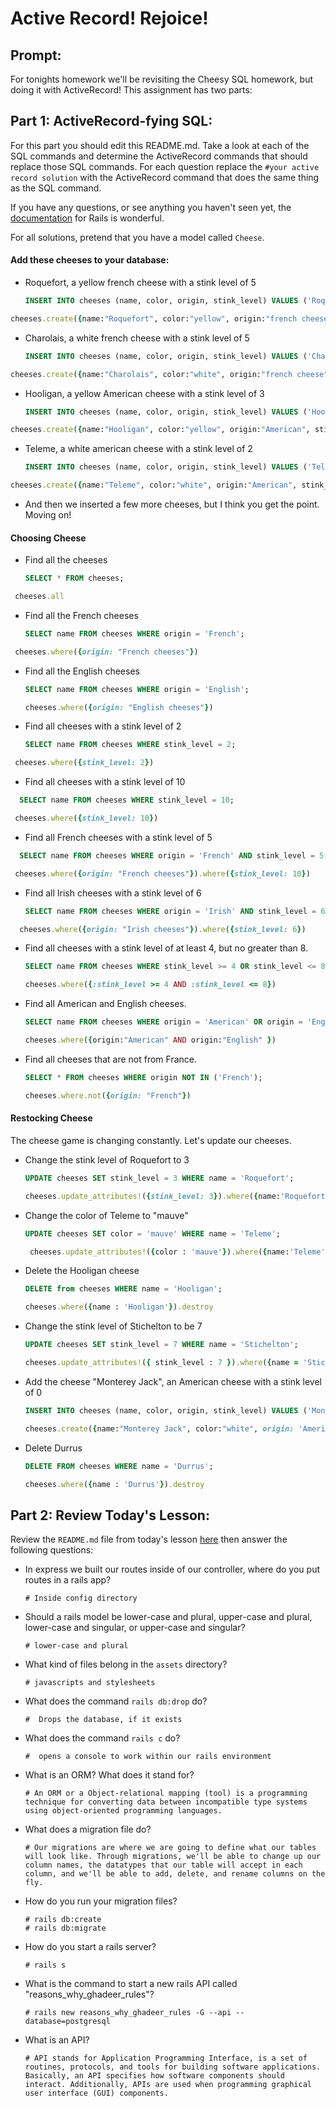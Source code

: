 # Active Record!  Rejoice!

## Prompt:
For tonights homework we'll be revisiting the Cheesy SQL homework, but doing it with ActiveRecord!  This assignment has two parts:

## Part 1: ActiveRecord-fying SQL:

For this part you should edit this README.md. Take a look at each of the SQL commands and determine the ActiveRecord commands that should replace those SQL commands.  For each question replace the `#your active record solution` with the ActiveRecord command that does the same thing as the SQL command.

If you have any questions, or see anything you haven't seen yet, the [documentation](https://guides.rubyonrails.org/active_record_basics.html) for Rails is wonderful.

For all solutions, pretend that you have a model called `Cheese`.

#### Add these cheeses to your database:

- Roquefort, a yellow french cheese with a stink level of 5
  ```sql
  INSERT INTO cheeses (name, color, origin, stink_level) VALUES ('Roquefort', 'yellow', 'French', 5);
  ```

```ruby
cheeses.create({name:"Roquefort", color:"yellow", origin:"french cheese", stink_level:5})

```

- Charolais, a white french cheese with a stink level of 5
  ```sql
  INSERT INTO cheeses (name, color, origin, stink_level) VALUES ('Charolais', 'white', 'French', 5);
  ```
```ruby
cheeses.create({name:"Charolais", color:"white", origin:"french cheese", stink_level:5})
```

- Hooligan, a yellow American cheese with a stink level of 3
  ```sql
  INSERT INTO cheeses (name, color, origin, stink_level) VALUES ('Hooligan', 'yellow', 'American', 3);
  ```

```ruby
cheeses.create({name:"Hooligan", color:"yellow", origin:"American", stink_level:3})
```
- Teleme, a white american cheese with a stink level of 2
  ```sql
  INSERT INTO cheeses (name, color, origin, stink_level) VALUES ('Teleme', 'white', 'American', 2);
  ```

```ruby
cheeses.create({name:"Teleme", color:"white", origin:"American", stink_level:2})
```
- And then we inserted a few more cheeses, but I think you get the point.  Moving on!

#### Choosing Cheese


- Find all the cheeses
  
  ```sql
  SELECT * FROM cheeses;
  ```

```ruby
 cheeses.all
```

- Find all the French cheeses
    
  ```sql
  SELECT name FROM cheeses WHERE origin = 'French';
  ```

```ruby
 cheeses.where({origin: "French cheeses"})
```
- Find all the English cheeses
    
  ```sql
  SELECT name FROM cheeses WHERE origin = 'English';
  ```

  ```ruby
  cheeses.where({origin: "English cheeses"})
  ```
- Find all cheeses with a stink level of 2
    
  ```sql
  SELECT name FROM cheeses WHERE stink_level = 2;
  ```

```ruby
 cheeses.where({stink_level: 2})
```
- Find all cheeses with a stink level of 10
  
```sql
  SELECT name FROM cheeses WHERE stink_level = 10;
```

```ruby
 cheeses.where({stink_level: 10})
```
- Find all French cheeses with a stink level of 5
    
```sql
  SELECT name FROM cheeses WHERE origin = 'French' AND stink_level = 5;
```

```ruby
 cheeses.where({origin: "French cheeses"}).where({stink_level: 10})
```
- Find all Irish cheeses with a stink level of 6
    
  ```sql
  SELECT name FROM cheeses WHERE origin = 'Irish' AND stink_level = 6;
  ```

```ruby
  cheeses.where({origin: "Irish cheeses"}).where({stink_level: 6})
  ```
- Find all cheeses with a stink level of at least 4, but no greater than 8.
    
  ```sql
  SELECT name FROM cheeses WHERE stink_level >= 4 OR stink_level <= 8;
  ```

  ```ruby
  cheeses.where({:stink_level >= 4 AND :stink_level <= 8})
  ```
- Find all American and English cheeses.
    
  ```sql
  SELECT name FROM cheeses WHERE origin = 'American' OR origin = 'English';
  ```

  ```ruby
  cheeses.where({origin:"American" AND origin:"English" })
  ```
- Find all cheeses that are not from France.
    
  ```sql
  SELECT * FROM cheeses WHERE origin NOT IN ('French');
  ```

  ```ruby
  cheeses.where.not({origin: "French"})
  ```


#### Restocking Cheese

The cheese game is changing constantly. Let's update our cheeses.

- Change the stink level of Roquefort to 3
    
  ```sql
  UPDATE cheeses SET stink_level = 3 WHERE name = 'Roquefort';
  ```

  ```ruby
  cheeses.update_attributes!({stink_level: 3}).where({name:'Roquefort'})
  ```
- Change the color of Teleme to "mauve"
    
  ```sql
  UPDATE cheeses SET color = 'mauve' WHERE name = 'Teleme';
  ```

  ```ruby
   cheeses.update_attributes!({color : 'mauve'}).where({name:'Teleme'})
  ```
- Delete the Hooligan cheese
    
  ```sql
  DELETE from cheeses WHERE name = 'Hooligan';
  ```

  ```ruby
  cheeses.where({name : 'Hooligan'}).destroy
  ```
- Change the stink level of Stichelton to be 7
    
  ```sql
  UPDATE cheeses SET stink_level = 7 WHERE name = 'Stichelton';
  ```

  ```ruby
  cheeses.update_attributes!({ stink_level : 7 }).where({name = 'Stichelton'})
  ```
- Add the cheese "Monterey Jack", an American cheese with a stink level of 0
    
  ```sql
  INSERT INTO cheeses (name, color, origin, stink_level) VALUES ('Monterey Jack', 'white', 'American', 0);
  ```

  ```ruby
  cheeses.create({name:"Monterey Jack", color:"white", origin: 'American', stink_level:0})
  ```
- Delete Durrus
    
  ```sql
  DELETE FROM cheeses WHERE name = 'Durrus';
  ```

  ```ruby
  cheeses.where({name : 'Durrus'}).destroy
  ```

## Part 2: Review Today's Lesson:
Review the `README.md` file from today's lesson [here](https://github.com/WDI-HoneyBadger/w10d03-intro-to-rails) then answer the following questions:

- In express we built our routes inside of our controller, where do you put routes in a rails app?
  ```
  # Inside config directory
  ```
- Should a rails model be lower-case and plural, upper-case and plural, lower-case and singular, or upper-case and singular?
  ```
  # lower-case and plural
  ```
- What kind of files belong in the `assets` directory?
  ```
  # javascripts and stylesheets
  ```
- What does the command `rails db:drop` do?
  ```
  #  Drops the database, if it exists
  ```
- What does the command `rails c` do?
  ```
  #  opens a console to work within our rails environment
  ```
- What is an ORM?  What does it stand for?
  ```
  # An ORM or a Object-relational mapping (tool) is a programming technique for converting data between incompatible type systems using object-oriented programming languages.
  ```
- What does a migration file do?
  ```
  # Our migrations are where we are going to define what our tables will look like. Through migrations, we'll be able to change up our column names, the datatypes that our table will accept in each column, and we'll be able to add, delete, and rename columns on the fly.
  ```
- How do you run your migration files?
  ```
  # rails db:create
  # rails db:migrate
  ```
- How do you start a rails server?
  ```
  # rails s
  ```
- What is the command to start a new rails API called "reasons_why_ghadeer_rules"?
  ```
  # rails new reasons_why_ghadeer_rules -G --api --database=postgresql
  ```
- What is an API?
  ```
  # API stands for Application Programming Interface, is a set of routines, protocols, and tools for building software applications. Basically, an API specifies how software components should interact. Additionally, APIs are used when programming graphical user interface (GUI) components.

  ```
